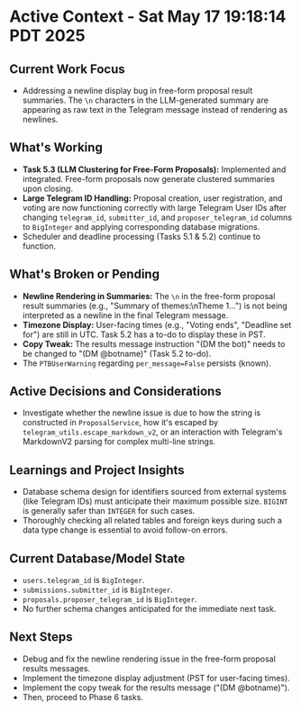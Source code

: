 # Active Context - Sat May 17 19:18:14 PDT 2025

## Current Work Focus
- Addressing a newline display bug in free-form proposal result summaries. The `\n` characters in the LLM-generated summary are appearing as raw text in the Telegram message instead of rendering as newlines.

## What's Working
- **Task 5.3 (LLM Clustering for Free-Form Proposals):** Implemented and integrated. Free-form proposals now generate clustered summaries upon closing.
- **Large Telegram ID Handling:** Proposal creation, user registration, and voting are now functioning correctly with large Telegram User IDs after changing `telegram_id`, `submitter_id`, and `proposer_telegram_id` columns to `BigInteger` and applying corresponding database migrations.
- Scheduler and deadline processing (Tasks 5.1 & 5.2) continue to function.

## What's Broken or Pending
- **Newline Rendering in Summaries:** The `\n` in the free-form proposal result summaries (e.g., "Summary of themes:\nTheme 1...") is not being interpreted as a newline in the final Telegram message.
- **Timezone Display:** User-facing times (e.g., "Voting ends", "Deadline set for") are still in UTC. Task 5.2 has a to-do to display these in PST.
- **Copy Tweak:** The results message instruction "(DM the bot)" needs to be changed to "(DM @botname)" (Task 5.2 to-do).
- The `PTBUserWarning` regarding `per_message=False` persists (known).

## Active Decisions and Considerations
- Investigate whether the newline issue is due to how the string is constructed in `ProposalService`, how it's escaped by `telegram_utils.escape_markdown_v2`, or an interaction with Telegram's MarkdownV2 parsing for complex multi-line strings.

## Learnings and Project Insights
- Database schema design for identifiers sourced from external systems (like Telegram IDs) must anticipate their maximum possible size. `BIGINT` is generally safer than `INTEGER` for such cases.
- Thoroughly checking all related tables and foreign keys during such a data type change is essential to avoid follow-on errors.

## Current Database/Model State
- `users.telegram_id` is `BigInteger`.
- `submissions.submitter_id` is `BigInteger`.
- `proposals.proposer_telegram_id` is `BigInteger`.
- No further schema changes anticipated for the immediate next task.

## Next Steps
- Debug and fix the newline rendering issue in the free-form proposal results messages.
- Implement the timezone display adjustment (PST for user-facing times).
- Implement the copy tweak for the results message ("(DM @botname)").
- Then, proceed to Phase 6 tasks.
